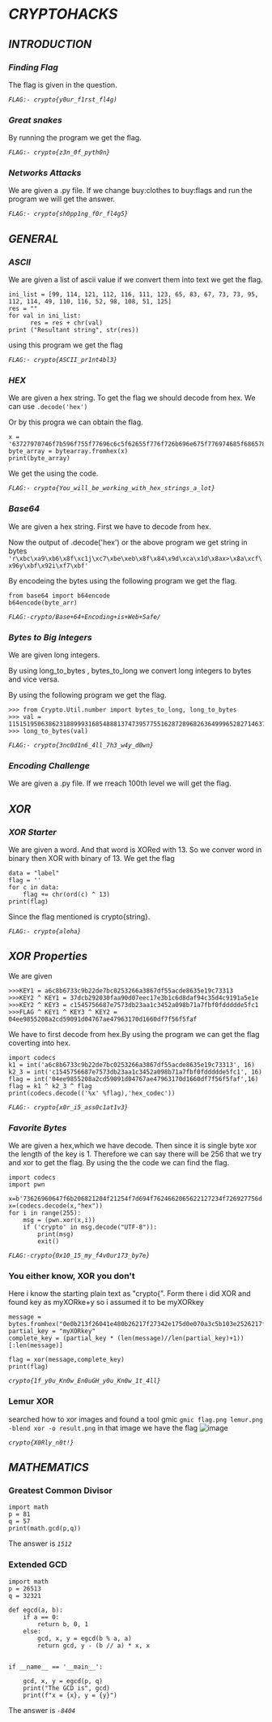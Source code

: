 # ***CRYPTOHACKS***

## ***INTRODUCTION***

### *Finding Flag*

The flag is given in the question.

*```FLAG:- crypto{y0ur_f1rst_fl4g)```*

### *Great snakes*

By running the program we get the flag.

*```FLAG:- crypto{z3n_0f_pyth0n}```*

### *Networks Attacks*

We are given a .py file.
If we change buy:clothes to buy:flags and run the program we will get the answer.

*```FLAG:- crypto{sh0pp1ng_f0r_fl4g5}```*

## ***GENERAL***

### *ASCII*

We are given a list of ascii value if we convert them into text we get the flag.

```
ini_list = [99, 114, 121, 112, 116, 111, 123, 65, 83, 67, 73, 73, 95, 112, 114, 49, 110, 116, 52, 98, 108, 51, 125]
res = "" 
for val in ini_list:
      res = res + chr(val)
print ("Resultant string", str(res))
```

using this program we get the flag

*```FLAG:- crypto{ASCII_pr1nt4bl3}```*

### *HEX*

We are given a hex string. To get the flag we should decode from hex. We can use ```.decode('hex')```

Or by this progra we can obtain the flag.
```
x = '63727970746f7b596f755f77696c6c5f62655f776f726b696e675f776974685f6865785f737472696e67735f615f6c6f747d'
byte_array = bytearray.fromhex(x)
print(byte_array)
```
We get the using the code.

*```FLAG:- crypto{You_will_be_working_with_hex_strings_a_lot}```*

### *Base64*

We are given a hex string. First we have to decode from hex.

Now the output of .decode('hex') or the above program we get string in bytes
```'r\xbc\xa9\xb6\x8f\xc1j\xc7\xbe\xeb\x8f\x84\x9d\xca\x1d\x8ax>\x8a\xcf\x96y\xbf\x92i\xf7\xbf'```

By encodeing the bytes using the following program we get the flag.

```
from base64 import b64encode
b64encode(byte_arr)
```

*```FLAG:-crypto/Base+64+Encoding+is+Web+Safe/```*

### *Bytes to Big Integers*

We are given long integers.

By using long_to_bytes , bytes_to_long we convert long integers to bytes and vice versa.

By using the following program we get the flag.
```
>>> from Crypto.Util.number import bytes_to_long, long_to_bytes    
>>> val = 11515195063862318899931685488813747395775516287289682636499965282714637259206269
>>> long_to_bytes(val) 
```

*```FLAG:- crypto{3nc0d1n6_4ll_7h3_w4y_d0wn}```*

### *Encoding Challenge*

We are given a .py file. If we rreach 100th level we will get the flag.

## ***XOR***

### *XOR Starter*

We are given a word. And that word is XORed with 13.
So we conver word in binary then XOR with binary of 13. We get the flag
```
data = "label"
flag = ''
for c in data:
    flag += chr(ord(c) ^ 13)
print(flag)
```
Since the flag mentioned is crypto{string}.

*```FLAG:- crypto{aloha}```*

## *XOR Properties*

We are given
```
>>>KEY1 = a6c8b6733c9b22de7bc0253266a3867df55acde8635e19c73313
>>>KEY2 ^ KEY1 = 37dcb292030faa90d07eec17e3b1c6d8daf94c35d4c9191a5e1e
>>>KEY2 ^ KEY3 = c1545756687e7573db23aa1c3452a098b71a7fbf0fddddde5fc1
>>>FLAG ^ KEY1 ^ KEY3 ^ KEY2 = 04ee9855208a2cd59091d04767ae47963170d1660df7f56f5faf
```
We have to first decode from hex.By using the program we can get the flag coverting into hex.
```
import codecs
k1 = int('a6c8b6733c9b22de7bc0253266a3867df55acde8635e19c73313', 16)
k2_3 = int('c1545756687e7573db23aa1c3452a098b71a7fbf0fddddde5fc1', 16)
flag = int('04ee9855208a2cd59091d04767ae47963170d1660df7f56f5faf',16)
flag = k1 ^ k2_3 ^ flag
print(codecs.decode(('%x' %flag),'hex_codec'))
```
*```FLAG:- crypto{x0r_i5_ass0c1at1v3}```*

### *Favorite Bytes*

We are given a hex,which we have decode.
Then since it is single byte xor the length of the key is 1.
Therefore we can say there will be 256 that we try and xor to get the flag.
By using the the code we can find the flag.
```
import codecs
import pwn
    
x=b'73626960647f6b206821204f21254f7d694f7624662065622127234f726927756d'
x=(codecs.decode(x,"hex"))
for i in range(255):
    msg = (pwn.xor(x,i))
    if ('crypto' in msg.decode("UTF-8")):
        print(msg)
        exit()
```
 
*```FLAG:-crypto{0x10_15_my_f4v0ur173_by7e}```*

### You either know, XOR you don't
Here i know the starting plain text as "crypto{". Form there i did XOR and found key as myXORke+y
so i assumed it to be myXORkey
```
message = bytes.fromhex("0e0b213f26041e480b26217f27342e175d0e070a3c5b103e2526217f27342e175d0e077e263451150104")
partial_key = "myXORkey"
complete_key = (partial_key * (len(message)//len(partial_key)+1))[:len(message)]

flag = xor(message,complete_key)
print(flag)
```
*```crypto{1f_y0u_Kn0w_En0uGH_y0u_Kn0w_1t_4ll}```*

### Lemur XOR
searched how to xor images and found a tool gmic
```gmic flag.png lemur.png -blend xor -o result.png```
in that image we have the flag
![image](https://user-images.githubusercontent.com/78896740/135693634-235e8d2b-cb6f-413b-8244-8ce7f2ffbea8.png)

*```crypto{X0Rly_n0t!}```*

## *MATHEMATICS*

### Greatest Common Divisor
```
import math
p = 81
q = 57
print(math.gcd(p,q))
```
The answer is *```1512```*

### Extended GCD

```
import math
p = 26513
q = 32321

def egcd(a, b):
    if a == 0:
        return b, 0, 1
    else:
        gcd, x, y = egcd(b % a, a)
        return gcd, y - (b // a) * x, x
 
 
if __name__ == '__main__':
 
    gcd, x, y = egcd(p, q)
    print("The GCD is", gcd)
    print(f"x = {x}, y = {y}")
```
The answer is *```-8404```*
